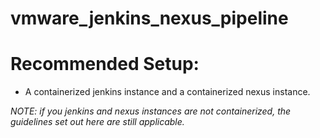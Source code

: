# vmware_jenkins_nexus_pipeline

# Recommended Setup:

- A containerized jenkins instance and a containerized nexus instance.

*NOTE: if you jenkins and nexus instances are not containerized, the guidelines set out here are still applicable.*

